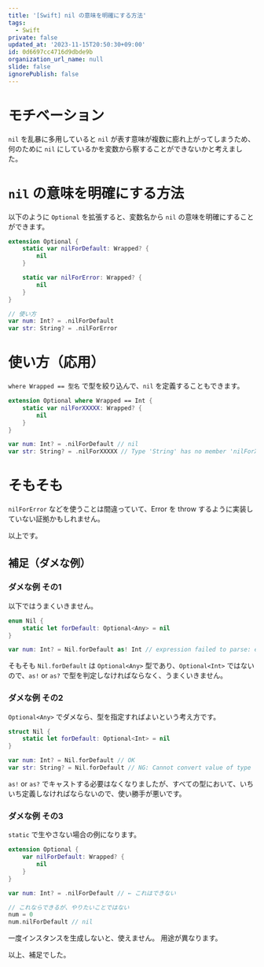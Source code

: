 ```yaml
---
title: '[Swift] nil の意味を明確にする方法'
tags:
  - Swift
private: false
updated_at: '2023-11-15T20:50:30+09:00'
id: 0d6697cc4716d9dbde9b
organization_url_name: null
slide: false
ignorePublish: false
---
```



# モチベーション

`nil` を乱暴に多用していると `nil` が表す意味が複数に膨れ上がってしまうため、何のために `nil` にしているかを変数から察することができないかと考えました。

# `nil` の意味を明確にする方法

以下のように `Optional` を拡張すると、変数名から `nil` の意味を明確にすることができます。

```swift
extension Optional {
    static var nilForDefault: Wrapped? {
        nil
    }

    static var nilForError: Wrapped? {
        nil
    }
}

// 使い方
var num: Int? = .nilForDefault
var str: String? = .nilForError
```

# 使い方（応用）

`where Wrapped == 型名` で型を絞り込んで、`nil` を定義することもできます。

```swift
extension Optional where Wrapped == Int {
    static var nilForXXXXX: Wrapped? {
        nil
    }
}

var num: Int? = .nilForDefault // nil
var str: String? = .nilForXXXXX // Type 'String' has no member 'nilForXXXXX'
```

# そもそも

`nilForError` などを使うことは間違っていて、Error を throw するように実装していない証拠かもしれません。

以上です。

## 補足（ダメな例）

### ダメな例 その1

以下ではうまくいきません。

```swift
enum Nil {
    static let forDefault: Optional<Any> = nil
}

var num: Int? = Nil.forDefault as! Int // expression failed to parse: error: op.playground:3:5: error: consecutive statements on a line must be separated by ';'
```

そもそも `Nil.forDefault` は `Optional<Any>` 型であり、`Optional<Int>` ではないので、`as!` or `as?` で型を判定しなければならなく、うまくいきません。

### ダメな例 その2

`Optional<Any>` でダメなら、型を指定すればよいという考え方です。

```swift
struct Nil {
    static let forDefault: Optional<Int> = nil
}

var num: Int? = Nil.forDefault // OK
var str: String? = Nil.forDefault // NG: Cannot convert value of type 'Optional<Int>' to specified type 'String?'
```

`as!` or `as?` でキャストする必要はなくなりましたが、すべての型において、いちいち定義しなければならないので、使い勝手が悪いです。

### ダメな例 その3

`static` で生やさない場合の例になります。

```swift
extension Optional {
    var nilForDefault: Wrapped? {
        nil
    }
}

var num: Int? = .nilForDefault // ← これはできない

// これならできるが、やりたいことではない
num = 0
num.nilForDefault // nil
```

一度インスタンスを生成しないと、使えません。
用途が異なります。

以上、補足でした。
